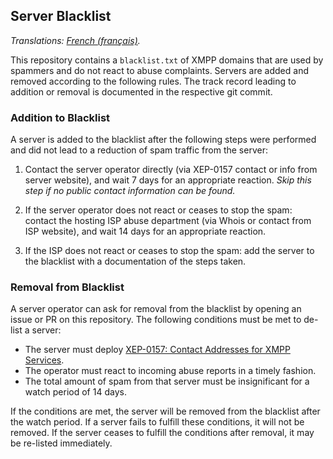 ## Server Blacklist

_Translations: [French (français)](README.fr.md)._

This repository contains a `blacklist.txt` of XMPP domains that are used by
spammers and do not react to abuse complaints. Servers are added and removed
according to the following rules. The track record leading to addition or
removal is documented in the respective git commit.

### Addition to Blacklist

A server is added to the blacklist after the following steps were performed
and did not lead to a reduction of spam traffic from the server:

1. Contact the server operator directly (via XEP-0157 contact or info from
   server website), and wait 7 days for an appropriate reaction. *Skip this
   step if no public contact information can be found.*

2. If the server operator does not react or ceases to stop the spam: contact
   the hosting ISP abuse department (via Whois or contact from ISP website),
   and wait 14 days for an appropriate reaction.

3. If the ISP does not react or ceases to stop the spam: add the server to the
   blacklist with a documentation of the steps taken.

### Removal from Blacklist

A server operator can ask for removal from the blacklist by opening an issue
or PR on this repository. The following conditions must be met to de-list a
server:

* The server must deploy
  [XEP-0157: Contact Addresses for XMPP Services][XEP-0157].
* The operator must react to incoming abuse reports in a timely fashion.
* The total amount of spam from that server must be insignificant for a watch
  period of 14 days.

If the conditions are met, the server will be removed from the blacklist after
the watch period. If a server fails to fulfill these conditions, it will not
be removed. If the server ceases to fulfill the conditions after removal, it
may be re-listed immediately.


[XEP-0157]: https://xmpp.org/extensions/xep-0157.html
